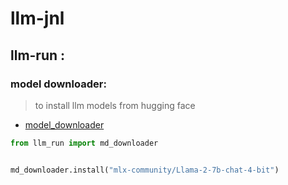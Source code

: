 # llm-jnl





## llm-run :



### model downloader:

> to install llm models from hugging face
+ [model_downloader](./llm-run/test.py)
```py
from llm_run import md_downloader


md_downloader.install("mlx-community/Llama-2-7b-chat-4-bit")
```
